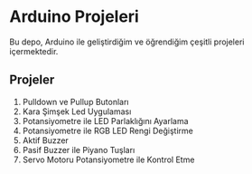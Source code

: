 <h1>Arduino Projeleri</h1>

<p>Bu depo, Arduino ile geliştirdiğim ve öğrendiğim çeşitli projeleri içermektedir.</p>

<h2>Projeler</h2>
<ol>
  <li>Pulldown ve Pullup Butonları</li>
  <li>Kara Şimşek Led Uygulaması</li>
  <li>Potansiyometre ile LED Parlaklığını Ayarlama</li>
  <li>Potansiyometre ile RGB LED Rengi Değiştirme</li>
  <li>Aktif Buzzer</li>
  <li>Pasif Buzzer ile Piyano Tuşları</li>
  <li>Servo Motoru Potansiyometre ile Kontrol Etme</li>
</ol>
